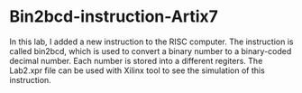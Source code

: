 # Bin2bcd-instruction-Artix7
In this lab, I added a new instruction to the RISC computer. The instruction is called bin2bcd, which is used to convert a binary number to a binary-coded decimal number. Each number is stored into a different regiters. The Lab2.xpr file can be used with Xilinx tool to see the simulation of this instruction. 
